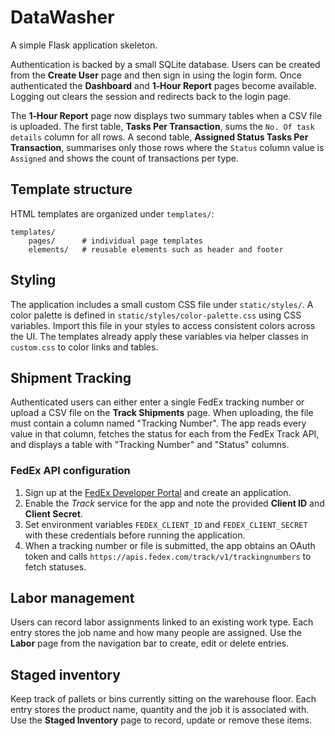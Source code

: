 # DataWasher

A simple Flask application skeleton.

Authentication is backed by a small SQLite database.  Users can be created from
the **Create User** page and then sign in using the login form.  Once
authenticated the **Dashboard** and **1‑Hour Report** pages become available.
Logging out clears the session and redirects back to the login page.

The **1‑Hour Report** page now displays two summary tables when a CSV file is
uploaded.  The first table, **Tasks Per Transaction**, sums the ``No. Of task
details`` column for all rows.  A second table, **Assigned Status Tasks Per
Transaction**, summarises only those rows where the ``Status`` column value is
``Assigned`` and shows the count of transactions per type.

## Template structure

HTML templates are organized under `templates/`:

```
templates/
    pages/      # individual page templates
    elements/   # reusable elements such as header and footer
```

## Styling

The application includes a small custom CSS file under `static/styles/`. A color palette is defined in `static/styles/color-palette.css` using CSS variables. Import this file in your styles to access consistent colors across the UI. The templates already apply these variables via helper classes in `custom.css` to color links and tables.

## Shipment Tracking

Authenticated users can either enter a single FedEx tracking number or upload a CSV file on the **Track Shipments** page. When uploading, the file must contain a column named "Tracking Number". The app reads every value in that column, fetches the status for each from the FedEx Track API, and displays a table with "Tracking Number" and "Status" columns.

### FedEx API configuration

1. Sign up at the [FedEx Developer Portal](https://developer.fedex.com/) and create an application.
2. Enable the *Track* service for the app and note the provided **Client ID** and **Client Secret**.
3. Set environment variables `FEDEX_CLIENT_ID` and `FEDEX_CLIENT_SECRET` with these credentials before running the application.
4. When a tracking number or file is submitted, the app obtains an OAuth token and calls `https://apis.fedex.com/track/v1/trackingnumbers` to fetch statuses.

## Labor management

Users can record labor assignments linked to an existing work type.  Each entry stores the job name and how many people are assigned.  Use the **Labor** page from the navigation bar to create, edit or delete entries.

## Staged inventory

Keep track of pallets or bins currently sitting on the warehouse floor.  Each entry stores the product name, quantity and the job it is associated with.  Use the **Staged Inventory** page to record, update or remove these items.

